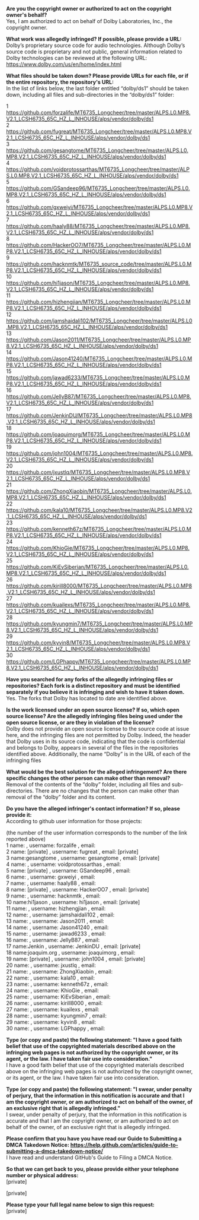 **Are you the copyright owner or authorized to act on the copyright owner's behalf?**  
Yes, I am authorized to act on behalf of Dolby Laboratories, Inc., the copyright owner.

**What work was allegedly infringed? If possible, please provide a URL:**  
Dolby’s proprietary source code for audio technologies. Although Dolby’s source code is proprietary and not public, general information related to Dolby technologies can be reviewed at the following URL: https://www.dolby.com/us/en/home/index.html

**What files should be taken down? Please provide URLs for each file, or if the entire repository, the repository's URL:**  
In the list of links below, the last folder entitled “dolby/ds1” should be taken down, including all files and sub-directories in the “dolby/ds1” folder:

1 https://github.com/forzalife/MT6735_Longcheer/tree/master/ALPS.L0.MP8.V2.1_LCSH6735_65C_HZ_L_INHOUSE/alps/vendor/dolby/ds1  
2 https://github.com/fugreat/MT6735_Longcheer/tree/master/ALPS.L0.MP8.V2.1_LCSH6735_65C_HZ_L_INHOUSE/alps/vendor/dolby/ds1  
3 https://github.com/gesangtome/MT6735_Longcheer/tree/master/ALPS.L0.MP8.V2.1_LCSH6735_65C_HZ_L_INHOUSE/alps/vendor/dolby/ds1  
4 https://github.com/voidprotossarthas/MT6735_Longcheer/tree/master/ALPS.L0.MP8.V2.1_LCSH6735_65C_HZ_L_INHOUSE/alps/vendor/dolby/ds1  
5 https://github.com/GSandeep96/MT6735_Longcheer/tree/master/ALPS.L0.MP8.V2.1_LCSH6735_65C_HZ_L_INHOUSE/alps/vendor/dolby/ds1  
6 https://github.com/gxweiyi/MT6735_Longcheer/tree/master/ALPS.L0.MP8.V2.1_LCSH6735_65C_HZ_L_INHOUSE/alps/vendor/dolby/ds1  
7 https://github.com/haaly88/MT6735_Longcheer/tree/master/ALPS.L0.MP8.V2.1_LCSH6735_65C_HZ_L_INHOUSE/alps/vendor/dolby/ds1  
8 https://github.com/HackerOO7/MT6735_Longcheer/tree/master/ALPS.L0.MP8.V2.1_LCSH6735_65C_HZ_L_INHOUSE/alps/vendor/dolby/ds1  
9 https://github.com/hacknmtk/MT6735_source_code/tree/master/ALPS.L0.MP8.V2.1_LCSH6735_65C_HZ_L_INHOUSE/alps/vendor/dolby/ds1  
10 https://github.com/hi1jason/MT6735_Longcheer/tree/master/ALPS.L0.MP8.V2.1_LCSH6735_65C_HZ_L_INHOUSE/alps/vendor/dolby/ds1  
11 https://github.com/hizhengjian/MT6735_Longcheer/tree/master/ALPS.L0.MP8.V2.1_LCSH6735_65C_HZ_L_INHOUSE/alps/vendor/dolby/ds1  
12 https://github.com/jamshaidali102/MT6735_Longcheer/tree/master/ALPS.L0.MP8.V2.1_LCSH6735_65C_HZ_L_INHOUSE/alps/vendor/dolby/ds1  
13 https://github.com/Jason2011/MT6735_Longcheer/tree/master/ALPS.L0.MP8.V2.1_LCSH6735_65C_HZ_L_INHOUSE/alps/vendor/dolby/ds1  
14 https://github.com/Jason41240/MT6735_Longcheer/tree/master/ALPS.L0.MP8.V2.1_LCSH6735_65C_HZ_L_INHOUSE/alps/vendor/dolby/ds1  
15 https://github.com/jawad6233/MT6735_Longcheer/tree/master/ALPS.L0.MP8.V2.1_LCSH6735_65C_HZ_L_INHOUSE/alps/vendor/dolby/ds1  
16 https://github.com/JellyB87/MT6735_Longcheer/tree/master/ALPS.L0.MP8.V2.1_LCSH6735_65C_HZ_L_INHOUSE/alps/vendor/dolby/ds1  
17 https://github.com/JenkinDU/MT6735_Longcheer/tree/master/ALPS.L0.MP8.V2.1_LCSH6735_65C_HZ_L_INHOUSE/alps/vendor/dolby/ds1   
18 https://github.com/joaquimorg/MT6735_Longcheer/tree/master/ALPS.L0.MP8.V2.1_LCSH6735_65C_HZ_L_INHOUSE/alps/vendor/dolby/ds1  
19 https://github.com/john1004/MT6735_Longcheer/tree/master/ALPS.L0.MP8.V2.1_LCSH6735_65C_HZ_L_INHOUSE/alps/vendor/dolby/ds1  
20 https://github.com/jxustlq/MT6735_Longcheer/tree/master/ALPS.L0.MP8.V2.1_LCSH6735_65C_HZ_L_INHOUSE/alps/vendor/dolby/ds1  
21 https://github.com/ZhongXiaobin/MT6735_Longcheer/tree/master/ALPS.L0.MP8.V2.1_LCSH6735_65C_HZ_L_INHOUSE/alps/vendor/dolby/ds1  
22 https://github.com/kala10/MT6735_Longcheer/tree/master/ALPS.L0.MP8.V2.1_LCSH6735_65C_HZ_L_INHOUSE/alps/vendor/dolby/ds1  
23 https://github.com/kenneth67z/MT6735_Longcheer/tree/master/ALPS.L0.MP8.V2.1_LCSH6735_65C_HZ_L_INHOUSE/alps/vendor/dolby/ds1  
24 https://github.com/KhioGie/MT6735_Longcheer/tree/master/ALPS.L0.MP8.V2.1_LCSH6735_65C_HZ_L_INHOUSE/alps/vendor/dolby/ds1  
25 https://github.com/KiEvSiberian/MT6735_Longcheer/tree/master/ALPS.L0.MP8.V2.1_LCSH6735_65C_HZ_L_INHOUSE/alps/vendor/dolby/ds1  
26 https://github.com/kirill8000/MT6735_Longcheer/tree/master/ALPS.L0.MP8.V2.1_LCSH6735_65C_HZ_L_INHOUSE/alps/vendor/dolby/ds1  
27 https://github.com/kuailexs/MT6735_Longcheer/tree/master/ALPS.L0.MP8.V2.1_LCSH6735_65C_HZ_L_INHOUSE/alps/vendor/dolby/ds1  
28 https://github.com/kyungmin7/MT6735_Longcheer/tree/master/ALPS.L0.MP8.V2.1_LCSH6735_65C_HZ_L_INHOUSE/alps/vendor/dolby/ds1  
29 https://github.com/kyvin8/MT6735_Longcheer/tree/master/ALPS.L0.MP8.V2.1_LCSH6735_65C_HZ_L_INHOUSE/alps/vendor/dolby/ds1  
30 https://github.com/LGPhappy/MT6735_Longcheer/tree/master/ALPS.L0.MP8.V2.1_LCSH6735_65C_HZ_L_INHOUSE/alps/vendor/dolby/ds1  

**Have you searched for any forks of the allegedly infringing files or repositories? Each fork is a distinct repository and must be identified separately if you believe it is infringing and wish to have it taken down.**  
Yes. The forks that Dolby has located to date are identified above.

**Is the work licensed under an open source license? If so, which open source license? Are the allegedly infringing files being used under the open source license, or are they in violation of the license?**  
Dolby does not provide an open source license to the source code at issue here, and the infringing files are not permitted by Dolby. Indeed, the header that Dolby uses in its source code, indicating that the code is confidential and belongs to Dolby, appears in several of the files in the repositories identified above. Additionally, the name “Dolby” is in the URL of each of the infringing files

**What would be the best solution for the alleged infringement? Are there specific changes the other person can make other than removal?**  
Removal of the contents of the “dolby” folder, including all files and sub-directories. There are no changes that the person can make other than removal of the “dolby” folder and its content.

**Do you have the alleged infringer's contact information? If so, please provide it:**  
According to github user information for those projects:

(the number of the user information corresponds to the number of the link reported above)  
1	name:	, username:	forzalife	, email:  
2	name: [private]	, username:	fugreat	, email:	[private]  
3	name:gesangtome	, username:	gesangtome	, email:	[private]  
4	name:	, username:	voidprotossarthas	, email:  
5	name: [private]	, username:	GSandeep96	, email:  
6	name:	, username:	gxweiyi	, email:     
7	name:	, username:	haaly88	, email:    
8	name: [private]	, username:	HackerOO7	, email:	[private]   
9	name:	, username:	hacknmtk	, email:    
10	name:hi1jason	, username:	hi1jason	, email:	[private]   
11	name:	, username:	hizhengjian	, email:  
12	name:	, username:	jamshaidali102	, email:  
13	name:	, username:	Jason2011 , email:  
14	name:	, username:	Jason41240	, email:  
15	name:	, username:	jawad6233	, email:  
16	name:	, username:	JellyB87	, email:    
17	name:Jenkin	, username:	JenkinDU	, email:	[private]    
18	name:joaquim.org	, username:	joaquimorg	, email:  
19	name: [private]	, username:	john1004	, email:	[private]    
20	name:	, username:	jxustlq	, email:  
21	name:	, username:	ZhongXiaobin	, email:  
22	name:	, username:	kala10	, email:  
23	name:	, username:	kenneth67z	, email:  
24	name:	, username:	KhioGie	, email:  
25	name:	, username:	KiEvSiberian	, email:  
26	name:	, username:	kirill8000	, email:  
27	name:	, username:	kuailexs	, email:  
28	name:	, username:	kyungmin7	, email:  
29	name:	, username:	kyvin8	, email:  
30	name:	, username:	LGPhappy	, email:  

**Type (or copy and paste) the following statement: "I have a good faith belief that use of the copyrighted materials described above on the infringing web pages is not authorized by the copyright owner, or its agent, or the law. I have taken fair use into consideration."**  
I have a good faith belief that use of the copyrighted materials described above on the infringing web pages is not authorized by the copyright owner, or its agent, or the law. I have taken fair use into consideration.

**Type (or copy and paste) the following statement: "I swear, under penalty of perjury, that the information in this notification is accurate and that I am the copyright owner, or am authorized to act on behalf of the owner, of an exclusive right that is allegedly infringed."**  
I swear, under penalty of perjury, that the information in this notification is accurate and that I am the copyright owner, or am authorized to act on behalf of the owner, of an exclusive right that is allegedly infringed.

**Please confirm that you have you have read our Guide to Submitting a DMCA Takedown Notice: https://help.github.com/articles/guide-to-submitting-a-dmca-takedown-notice/**  
I have read and understand GitHub's Guide to Filing a DMCA Notice.

**So that we can get back to you, please provide either your telephone number or physical address:**  
[private]  

[private]  

**Please type your full legal name below to sign this request:**  
[private]  
